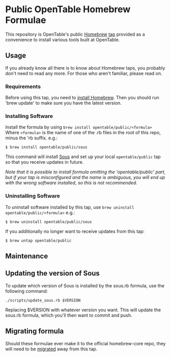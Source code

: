 # Public OpenTable Homebrew Formulae

This repository is OpenTable's public [Homebrew] [tap] provided as a convenience to install various tools built at OpenTable.

[tap]: https://github.com/Homebrew/brew/blob/master/docs/brew-tap.md
[Homebrew]: https://brew.sh

## Usage

If you already know all there is to know about Homebrew taps, you probably don't
need to read any more. For those who aren't familiar, please read on.

### Requirements

Before using this tap, you need to [install Homebrew].
Then you should run 'brew update' to make sure you have the latest version.

[install Homebrew]: https://brew.sh


### Installing Software

Install the formula by using `brew install opentable/public/<formula>`
Where `<formula>` is the name of one of the .rb files in the root of this repo,
minus the 'rb suffix. e.g.:

    $ brew install opentable/public/sous

This command will install [Sous] and set up your local `opentable/public` tap
so that you receive updates in future.

_Note that it is possible to install formula omitting the 'opentable/public' part,
but if your tap is misconfigured and the name is ambiguous, you will end up with the
wrong software installed, so this is not recommended._

[Sous]: https://github.com/opentable/sous

### Uninstalling Software

Το uninstall software installed by this tap, use
`brew uninstall opentable/public/<formula>` e.g.:

    $ brew uninstall opentable/public/sous

If you additionally no longer want to receive updates from this tap:

    $ brew untap opentable/public

## Maintenance

## Updating the version of Sous

To update which version of Sous is installed by the sous.rb formula,
use the following command:

```shell
./scripts/update_sous.rb $VERSION
```

Replacing $VERSION with whatever version you want. This will update the sous.rb formula,
which you'll then want to commit and push.

## Migrating formula 

Should these formulae ever make it to the official homebrew-core repo,
they will need to be [migrated] away from this tap.

[migrated]: https://github.com/Homebrew/brew/blob/master/docs/Migrating-A-Formula-To-A-Tap.md
